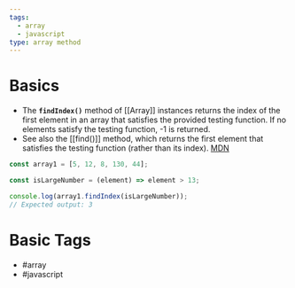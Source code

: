 ```yaml
---
tags:
  - array
  - javascript
type: array method
---
```


# Basics
- The **`findIndex()`** method of [[Array]] instances returns the index of the first element in an array that satisfies the provided testing function. If no elements satisfy the testing function, -1 is returned.
- See also the [[find()]] method, which returns the first element that satisfies the testing function (rather than its index). [MDN](https://developer.mozilla.org/en-US/docs/Web/JavaScript/Reference/Global_Objects/Array/findIndex)
```javascript
const array1 = [5, 12, 8, 130, 44];

const isLargeNumber = (element) => element > 13;

console.log(array1.findIndex(isLargeNumber));
// Expected output: 3
```
# Basic Tags
- #array 
- #javascript 